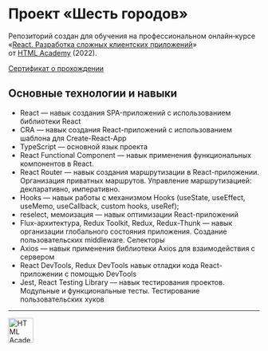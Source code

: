 # Проект «Шесть городов»

Репозиторий создан для обучения на профессиональном онлайн‑курсе  
«[React. Разработка сложных клиентских приложений](https://htmlacademy.ru/intensive/react)» от [HTML Academy](https://htmlacademy.ru) (2022). 

[Сертификат о прохождении](https://drive.google.com/file/d/17kUo9dADEzVGwk8qD0ZFu5u7xnhfVR_3/view?usp=share_link)

## Основные технологии и навыки

- React — навык создания SPA-приложений с использованием библиотеки React
- CRA — навык создания React-приложений с использованием шаблона для Create-React-App
- TypeScript — основной язык проекта
- React Functional Component — навык применения функциональных компонентов в React.
- React Router — навык создания маршрутизации в React-приложении. Организация приватных маршрутов. Управление маршрутизацией: декларативно, императивно.
- Hooks — навык работы с механизмом Hooks (useState, useEffect, useMemo, useCallback, custom hooks, useRef);
- reselect, мемоизация — навык оптимизации React-приложений
- Flux-архитектура, Redux Toolkit, Redux, Redux-Thunk — навык организации глобального состояния приложения. Создание пользовательских middleware. Селекторы
- Axios — навык применения библиотеки Axios для взаимодействия с сервером
- React DevTools, Redux DevTools навык отладки кода React-приложении с помощью DevTools
- Jest, React Testing Library — навык тестирования проектов. Модульные и функциональные тесты. Тестирование пользовательских хуков
---

<a href="https://htmlacademy.ru/intensive/react"><img align="left" width="50" height="50" title="HTML Academy" src="https://up.htmlacademy.ru/static/img/intensive/react/logo-for-github.png"></a>


